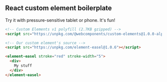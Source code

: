 ## React custom element boilerplate

Try it with pressure-sensitive tablet or phone. It's fun!

```html
<!-- Custom Elements v1 polyfill (2.7KB gzipped) -->
<script src="https://unpkg.com/@webcomponents/custom-elements@1.0.0-alpha.3"></script>
```

```html
<!-- Our custom element's source -->
<script src="https://unpkg.com/element-easel@1.0.6"></script>
```

```html
<element-easel stroke="red" stroke-width="5">
  <div>
    My stuff
  </div>
</element-easel>
```
